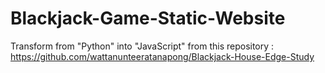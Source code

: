 # Blackjack-Game-Static-Website
Transform from "Python" into "JavaScript" from this repository : <br>
https://github.com/wattanunteeratanapong/Blackjack-House-Edge-Study
